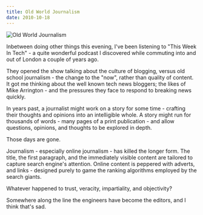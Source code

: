 ```yaml
---
title: Old World Journalism
date: 2010-10-18
---
```


![Old World Journalism](https://source.unsplash.com/jpkvklXwt98/1600x900)

Inbetween doing other things this evening, I've been listening to "This Week In Tech" - a quite wonderful podcast I discovered while commuting into and out of London a couple of years ago.

They opened the show talking about the culture of blogging, versus old school journalism - the change to the "now", rather than quality of content. It got me thinking about the well known tech news bloggers; the likes of Mike Arrington - and the pressures they face to respond to breaking news quickly.

In years past, a journalist might work on a story for some time - crafting their thoughts and opinions into an intelligible whole. A story might run for thousands of words - many pages of a print publication - and allow questions, opinions, and thoughts to be explored in depth.

Those days are gone.

Journalism - especially online journalism - has killed the longer form. The title, the first paragraph, and the immediately visible content are tailored to capture search engine's attention. Online content is peppered with adverts, and links - designed purely to game the ranking algorithms employed by the search giants.

Whatever happened to trust, veracity, impartiality, and objectivity?

Somewhere along the line the engineers have become the editors, and I think that's sad.
